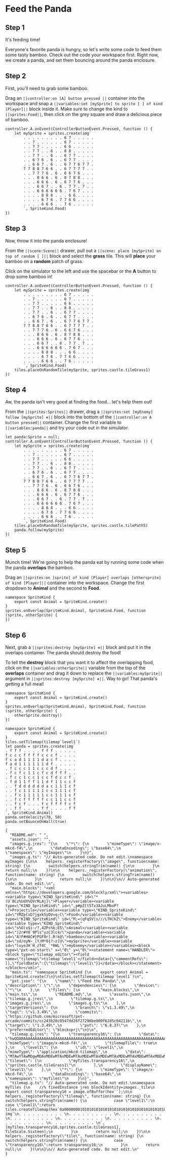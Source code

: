 # Feed the Panda

## Step 1

It's feeding time! 

Everyone's favorite panda is hungry, so let's 
write some code to feed them some tasty bamboo. Check out the code 
your workspace first. Right now, we create a panda, and set them 
bouncing around the panda enclosure.

## Step 2

First, you'll need to grab some bamboo.

Drag an ``||controller:on [A] button pressed ||`` container into the workspace
and snap a ``||variables:set [mySprite] to sprite [ ] of kind [Player]||`` 
block inside it. Make sure to change the kind to ``||sprites:Food||``, then click on 
the grey square and draw a delicious piece of bamboo.

```blocks
controller.A.onEvent(ControllerButtonEvent.Pressed, function () {
    let mySprite = sprites.create(img`
        . . . . . . . . . 6 7 . . . . . 
        . . 7 . . . . . . 6 7 . . . . . 
        . . 7 7 . . . . . 6 6 . . . . . 
        . . 7 7 . . 6 . . 8 8 . . . . . 
        . . 7 7 . . 6 . . 6 7 7 . . . . 
        . . 6 7 6 . 6 . . 6 7 7 . . . . 
        . . 6 6 7 . 6 . . 6 7 7 6 7 7 . 
        7 7 8 8 7 6 6 . . 6 7 7 7 7 . . 
        . . 7 7 7 6 . 6 . 6 6 7 6 . . . 
        . . . 8 6 6 . 6 . 8 7 8 8 . . . 
        . . . 6 6 6 . 6 . 6 7 7 6 . . . 
        . . . 6 6 7 . . 6 . 7 7 . 7 . . 
        . . . 6 6 6 6 6 6 . 7 6 7 . . . 
        . . . . 8 8 8 . . . 6 6 . . . . 
        . . . . 6 7 6 . 7 7 6 6 . . . . 
        . . . . 6 6 6 . . 7 6 . . . . . 
        `, SpriteKind.Food)
})
```

## Step 3

Now, throw it into the panda enclosure! 

From the ``||scene:Scene||`` drawer, pull out a 
``||scene: place [mySprite] on top of random [ ]||`` block and select 
the **grass** tile. This will **place** your bamboo on a **random** 
patch of grass. 

Click on the simulator to the left and use the spacebar or the 
**A** button to drop some bamboo in!

```blocks
controller.A.onEvent(ControllerButtonEvent.Pressed, function () {
    let mySprite = sprites.create(img`
        . . . . . . . . . 6 7 . . . . . 
        . . 7 . . . . . . 6 7 . . . . . 
        . . 7 7 . . . . . 6 6 . . . . . 
        . . 7 7 . . 6 . . 8 8 . . . . . 
        . . 7 7 . . 6 . . 6 7 7 . . . . 
        . . 6 7 6 . 6 . . 6 7 7 . . . . 
        . . 6 6 7 . 6 . . 6 7 7 6 7 7 . 
        7 7 8 8 7 6 6 . . 6 7 7 7 7 . . 
        . . 7 7 7 6 . 6 . 6 6 7 6 . . . 
        . . . 8 6 6 . 6 . 8 7 8 8 . . . 
        . . . 6 6 6 . 6 . 6 7 7 6 . . . 
        . . . 6 6 7 . . 6 . 7 7 . 7 . . 
        . . . 6 6 6 6 6 6 . 7 6 7 . . . 
        . . . . 8 8 8 . . . 6 6 . . . . 
        . . . . 6 7 6 . 7 7 6 6 . . . . 
        . . . . 6 6 6 . . 7 6 . . . . . 
        `, SpriteKind.Food)
    tiles.placeOnRandomTile(mySprite, sprites.castle.tileGrass1)
})
```

## Step 4

Aw, the panda isn't very good at finding the food... let's help them out! 

From the ``||sprites:Sprites||`` drawer, drag a 
``||sprites:set [myEnemy] follow [mySprite] ⊕||`` block into the bottom
of the ``||controller:on A button pressed||`` container. Change
the first variable to ``||variables:panda||`` and try your code out 
in the simulator.

```blocks
let panda:Sprite = null;
controller.A.onEvent(ControllerButtonEvent.Pressed, function () {
    let mySprite = sprites.create(img`
        . . . . . . . . . 6 7 . . . . . 
        . . 7 . . . . . . 6 7 . . . . . 
        . . 7 7 . . . . . 6 6 . . . . . 
        . . 7 7 . . 6 . . 8 8 . . . . . 
        . . 7 7 . . 6 . . 6 7 7 . . . . 
        . . 6 7 6 . 6 . . 6 7 7 . . . . 
        . . 6 6 7 . 6 . . 6 7 7 6 7 7 . 
        7 7 8 8 7 6 6 . . 6 7 7 7 7 . . 
        . . 7 7 7 6 . 6 . 6 6 7 6 . . . 
        . . . 8 6 6 . 6 . 8 7 8 8 . . . 
        . . . 6 6 6 . 6 . 6 7 7 6 . . . 
        . . . 6 6 7 . . 6 . 7 7 . 7 . . 
        . . . 6 6 6 6 6 6 . 7 6 7 . . . 
        . . . . 8 8 8 . . . 6 6 . . . . 
        . . . . 6 7 6 . 7 7 6 6 . . . . 
        . . . . 6 6 6 . . 7 6 . . . . . 
        `, SpriteKind.Food)
    tiles.placeOnRandomTile(mySprite, sprites.castle.tilePath5)
    panda.follow(mySprite)
})
```

## Step 5

Munch time! We're going to help the panda eat by running some code when the 
panda **overlaps** the bamboo. 

Drag an ``||sprites:on [sprite] of kind [Player] overlaps [othersprite] of kind [Player]||`` 
container into the workspace. Change the first dropdown to **Animal** and the 
second to **Food**.

```blocks
namespace SpriteKind {
    export const Animal = SpriteKind.create()
}
sprites.onOverlap(SpriteKind.Animal, SpriteKind.Food, function (sprite, otherSprite) {
})
```

## Step 6

Next, grab a ``||sprites:destroy [mySprite] ⊕||`` block and put it in the 
overlaps container. The panda should destroy the food!

To tell the **destroy** block that you want it to affect the overlapping food, 
click on the ``||variables:otherSprite||`` variable from the top of the 
**overlaps** container and drag it down to replace the 
``||variables:mySprite||`` argument in ``||sprites:destroy [mySprite] ⊕||``. 
Way to go! That panda's getting a full meal!

```blocks
namespace SpriteKind {
    export const Animal = SpriteKind.create()
}
sprites.onOverlap(SpriteKind.Animal, SpriteKind.Food, function (sprite, otherSprite) {
    otherSprite.destroy()
})
```


```template
namespace SpriteKind {
    export const Animal = SpriteKind.create()
}
tiles.setTilemap(tilemap`level1`)
let panda = sprites.create(img`
. f f f . . . . f f f . . . . . 
f c c c f f f f c c c f . . . . 
f c a d 1 1 1 1 d a c f . . . . 
f a d 1 1 1 1 1 1 d f . . . . . 
. f c c c 1 1 c c c d f . . . . 
. f c f c 1 1 c f c d f f f . . 
. f c c 1 c c 1 c c f d c c f . 
. f d 1 1 f f 1 1 d f 1 1 c c f 
. . f d d d d d d a c 1 1 1 c f 
. . f c 1 1 1 1 1 c c 1 1 1 c f 
. . f c 1 1 1 1 1 c c 1 1 1 c f 
. . f c f f f f f c c 1 1 c c f 
. . f c f . . . f c f f f f c f 
. . f f . . . . f f . . . . f f 
`, SpriteKind.Animal)
panda.setVelocity(70, 50)
panda.setBounceOnWall(true)
```

```assetjson
{
  "README.md": " ",
  "assets.json": "",
  "images.g.jres": "{\n    \"*\": {\n        \"mimeType\": \"image/x-mkcd-f4\",\n        \"dataEncoding\": \"base64\",\n        \"namespace\": \"myImages\"\n    }\n}",
  "images.g.ts": "// Auto-generated code. Do not edit.\nnamespace myImages {\n\n    helpers._registerFactory(\"image\", function(name: string) {\n        switch(helpers.stringTrim(name)) {\n\n        }\n        return null;\n    })\n\n    helpers._registerFactory(\"animation\", function(name: string) {\n        switch(helpers.stringTrim(name)) {\n\n        }\n        return null;\n    })\n\n}\n// Auto-generated code. Do not edit.\n",
  "main.blocks": "<xml xmlns=\"https://developers.google.com/blockly/xml\"><variables><variable type=\"KIND_SpriteKind\" id=\"*(U`8Cz%UdX%QVrRLAj]\">Player</variable><variable type=\"KIND_SpriteKind\" id=\",p#pZ[t5Tx3AJuLMboP?\">Projectile</variable><variable type=\"KIND_SpriteKind\" id=\"YMZp[xD?jgxk5yDV=q;C\">Food</variable><variable type=\"KIND_SpriteKind\" id=\"M;=(qFqSV|s///LTH|kZ\">Enemy</variable><variable type=\"KIND_SpriteKind\" id=\"s%O)x$i~/?,4ZPs%k;E5\">Animal</variable><variable id=\"|2r#YO`9Pls^yzC3lc4/\">panda</variable><variable id=\"A)F#HAC#}PGF8r].R!k@\">bamboo</variable><variable id=\"sd/oyN~_[Y/M*O1?~z[U\">mySprite</variable><variable id=\"lvyeJH`H_zT4C_`*RWL`\">myEnemy</variable></variables><block type=\"pxt-on-start\" x=\"0\" y=\"0\"><statement name=\"HANDLER\"><block type=\"tilemap_editor\"><field name=\"tilemap\">tilemap`level1`</field><data>{\"commentRefs\":[],\"fieldData\":{\"tilemap\":\"level1\"}}</data></block></statement></block></xml>",
  "main.ts": "namespace SpriteKind {\n    export const Animal = SpriteKind.create()\n}\ntiles.setTilemap(tilemap`level1`)\n",
  "pxt.json": "{\n    \"name\": \"Feed the Panda\",\n    \"description\": \"\",\n    \"dependencies\": {\n        \"device\": \"*\"\n    },\n    \"files\": [\n        \"main.blocks\",\n        \"main.ts\",\n        \"README.md\",\n        \"assets.json\",\n        \"tilemap.g.jres\",\n        \"tilemap.g.ts\",\n        \"images.g.jres\",\n        \"images.g.ts\"\n    ],\n    \"targetVersions\": {\n        \"branch\": \"v1.3.49\",\n        \"tag\": \"v1.3.49\",\n        \"commits\": \"https://github.com/microsoft/pxt-arcade/commits/cc243b20c0547dd26f27296be900f62d5c04211b\",\n        \"target\": \"1.3.49\",\n        \"pxt\": \"6.8.37\"\n    },\n    \"preferredEditor\": \"blocksprj\"\n}\n",
  "tilemap.g.jres": "{\n    \"transparency16\": {\n        \"data\": \"hwQQABAAAAAAAAAAAAAAAAAAAAAAAAAAAAAAAAAAAAAAAAAAAAAAAAAAAAAAAAAAAAAAAAAAAAAAAAAAAAAAAAAAAAAAAAAAAAAAAAAAAAAAAAAAAAAAAAAAAAAAAAAAAAAAAAAAAAAAAAAAAAAAAAAAAAAAAAAAAAAAAAAAAAAAAAAAAAAAAA==\",\n        \"mimeType\": \"image/x-mkcd-f4\",\n        \"tilemapTile\": true\n    },\n    \"level1\": {\n        \"id\": \"level1\",\n        \"mimeType\": \"application/mkcd-tilemap\",\n        \"data\": \"MTAwYTAwMDgwMDAxMDEwMTAxMDEwMTAxMDEwMTAxMDEwMTAxMDEwMTAxMDEwMTAxMDEwMTAxMDEwMTAxMDEwMTAxMDEwMTAxMDEwMTAxMDEwMTAxMDEwMTAxMDEwMTAxMDEwMTAxMDEwMTAxMDEwMTAxMDEwMTAxMDEwMTAxMDEwMTAxMDEwMTAxMDEwMTAxMDEwMTAxMDEwMTAxMDEwMTAxMDEwMTAxMDEwMDAwMDAwMDAwMDAwMDAwMDAwMDAwMDAwMDAwMDAwMDAwMDAwMDAwMDAwMDAwMDAwMDAwMDAwMDAwMDAwMDAwMDAwMDAwMDAwMDAwMDAwMA==\",\n        \"tileset\": [\n            \"myTiles.transparency16\",\n            \"sprites.castle.tileGrass1\"\n        ],\n        \"displayName\": \"level1\"\n    },\n    \"*\": {\n        \"mimeType\": \"image/x-mkcd-f4\",\n        \"dataEncoding\": \"base64\",\n        \"namespace\": \"myTiles\"\n    }\n}",
  "tilemap.g.ts": "// Auto-generated code. Do not edit.\nnamespace myTiles {\n    //% fixedInstance jres blockIdentity=images._tile\n    export const transparency16 = image.ofBuffer(hex``);\n\n    helpers._registerFactory(\"tilemap\", function(name: string) {\n        switch(helpers.stringTrim(name)) {\n            case \"level1\":\n            case \"level1\":return tiles.createTilemap(hex`0a0008000101010101010101010101010101010101010101010101010101010101010101010101010101010101010101010101010101010101010101010101010101010101010101010101010101010101010101`, img`\n. . . . . . . . . . \n. . . . . . . . . . \n. . . . . . . . . . \n. . . . . . . . . . \n. . . . . . . . . . \n. . . . . . . . . . \n. . . . . . . . . . \n. . . . . . . . . . \n`, [myTiles.transparency16,sprites.castle.tileGrass1], TileScale.Sixteen);\n        }\n        return null;\n    })\n\n    helpers._registerFactory(\"tile\", function(name: string) {\n        switch(helpers.stringTrim(name)) {\n            case \"transparency16\":return transparency16;\n        }\n        return null;\n    })\n\n}\n// Auto-generated code. Do not edit.\n"
}
```
